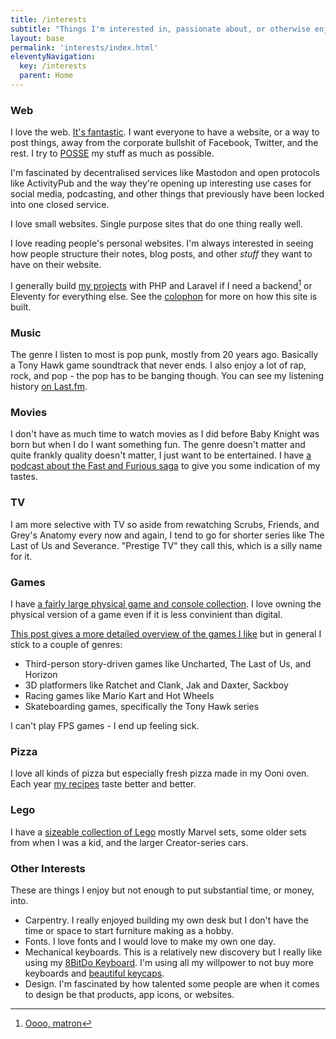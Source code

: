 ```yaml
---
title: /interests
subtitle: "Things I'm interested in, passionate about, or otherwise enjoy. <br>See more in the [/interests directory](https://chrisburnell.github.io/interests-directory/)."
layout: base
permalink: 'interests/index.html'
eleventyNavigation:
  key: /interests
  parent: Home
---
```


### Web

I love the web. [It's fantastic](https://rknight.me/blog/the-web-is-fantastic/). I want everyone to have a website, or a way to post things, away from the corporate bullshit of Facebook, Twitter, and the rest. I try to [POSSE](https://indieweb.org/POSSE) my stuff as much as possible.

I'm fascinated by decentralised services like Mastodon and open protocols like ActivityPub and the way they're opening up interesting use cases for social media, podcasting, and other things that previously have been locked into one closed service.

I love small websites. Single purpose sites that do one thing really well. 

I love reading people's personal websites. I'm always interested in seeing how people structure their notes, blog posts, and other _stuff_ they want to have on their website.

I generally build [my projects](/projects) with PHP and Laravel if I need a backend[^1] or Eleventy for everything else. See the [colophon](/about/colophon) for more on how this site is built.

### Music

The genre I listen to most is pop punk, mostly from 20 years ago. Basically a Tony Hawk game soundtrack that never ends. I also enjoy a lot of rap, rock, and pop - the pop has to be banging though. You can see my listening history [on Last.fm](https://www.last.fm/user/rknightuk).

### Movies

I don't have as much time to watch movies as I did before Baby Knight was born but when I do I want something fun. The genre doesn't matter and quite frankly quality doesn't matter, I just want to be entertained. I have [a podcast about the Fast and Furious saga](https://wegot.family) to give you some indication of my tastes.

### TV

I am more selective with TV so aside from rewatching Scrubs, Friends, and Grey's Anatomy every now and again, I tend to go for shorter series like The Last of Us and Severance. "Prestige TV" they call this, which is a silly name for it.

### Games

I have [a fairly large physical game and console collection](/collections/games). I love owning the physical version of a game even if it is less convinient than digital.

[This post gives a more detailed overview of the games I like](https:/rknight.me/blog/my-favourite-games/) but in general I stick to a couple of genres:

- Third-person story-driven games like Uncharted, The Last of Us, and Horizon
- 3D platformers like Ratchet and Clank, Jak and Daxter, Sackboy
- Racing games like Mario Kart and Hot Wheels
- Skateboarding games, specifically the Tony Hawk series

I can't play FPS games - I end up feeling sick.

### Pizza

I love all kinds of pizza but especially fresh pizza made in my Ooni oven. Each year [my recipes](https://rknight.me/blog/one-year-of-pizza-making/) taste better and better. 

### Lego

I have a [sizeable collection of Lego](https://rknight.me/collections/lego/) mostly Marvel sets, some older sets from when I was a kid, and the larger Creator-series cars.

### Other Interests

These are things I enjoy but not enough to put substantial time, or money, into.

- Carpentry. I really enjoyed building my own desk but I don't have the time or space to start furniture making as a hobby.
- Fonts. I love fonts and I would love to make my own one day.
- Mechanical keyboards. This is a relatively new discovery but I really like using my [8BitDo Keyboard](https://rknight.me/blog/using-the-8bitdo-keyboard-on-macos/). I'm using all my willpower to not buy more keyboards and [beautiful keycaps](https://drop.com/buy/drop-bees-keys-gmk-zx-keycap-set?defaultSelectionIds=985577#signupv2).
- Design. I'm fascinated by how talented some people are when it comes to design be that products, app icons, or websites.

[^1]: [Oooo, matron](https://tenor.com/view/ooh-matron-kenneth-williams-carry-on-camping-gif-20834898)